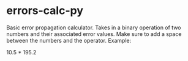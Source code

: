 # errors-calc-py

Basic error propagation calculator. Takes in a binary operation of two 
numbers and their associated error values. Make sure to add a space 
between the numbers and the operator. Example:

10.5 * 195.2 
